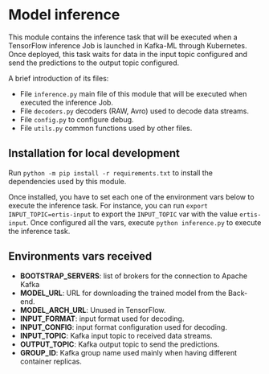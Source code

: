 # Model inference

This module contains the inference task that will be executed when a TensorFlow inference Job is launched in Kafka-ML through Kubernetes. Once deployed, this task waits for data in the input topic configured and send the predictions to the output topic configured.

A brief introduction of its files:
- File `inference.py` main file of this module that will be executed when executed the inference Job.
- File `decoders.py` decoders (RAW, Avro) used to decode data streams.
- File `config.py` to configure debug.
- File `utils.py` common functions used by other files.

## Installation for local development
Run `python -m pip install -r requirements.txt` to install the dependencies used by this module. 

Once installed, you have to set each one of the environment vars below to execute the inference task. For instance, you can run `export INPUT_TOPIC=ertis-input` to export the `INPUT_TOPIC` var with the value `ertis-input`. Once configured all the vars, execute `python inference.py` to execute the inference task.

## Environments vars received

- **BOOTSTRAP_SERVERS**: list of brokers for the connection to Apache Kafka
- **MODEL_URL**: URL for downloading the trained model from the Back-end.
- **MODEL_ARCH_URL**: Unused in TensorFlow.
- **INPUT_FORMAT**: input format used for decoding.
- **INPUT_CONFIG**: input format configuration used for decoding.
- **INPUT_TOPIC**: Kafka input topic to received data streams.
- **OUTPUT_TOPIC**: Kafka output topic to send the predictions.
- **GROUP_ID**: Kafka group name used mainly when having different container replicas.
